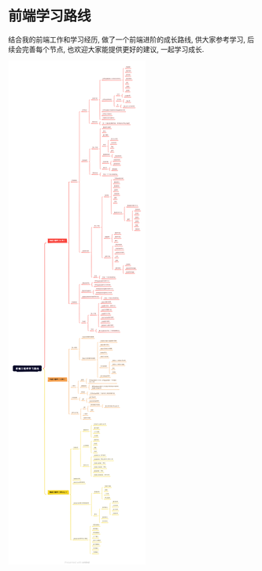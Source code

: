 # 前端学习路线
结合我的前端工作和学习经历, 做了一个前端进阶的成长路线, 供大家参考学习, 后续会完善每个节点, 也欢迎大家能提供更好的建议, 一起学习成长.

![img](./assets/way.png)

